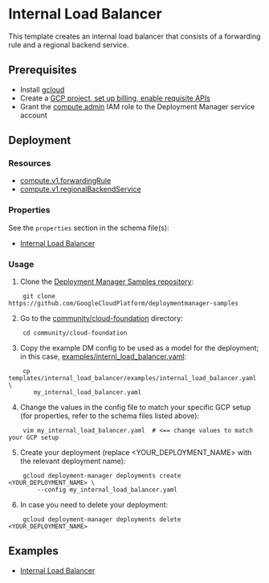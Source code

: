 # Internal Load Balancer

This template creates an internal load balancer that consists of a forwarding
rule and a regional backend service.

## Prerequisites

- Install [gcloud](https://cloud.google.com/sdk)
- Create a [GCP project, set up billing, enable requisite APIs](../project/README.md)
- Grant the [compute.admin](https://cloud.google.com/compute/docs/access/iam)
  IAM role to the Deployment Manager service account

## Deployment

### Resources

- [compute.v1.forwardingRule](https://cloud.google.com/compute/docs/reference/latest/forwardingRules)
- [compute.v1.regionalBackendService](https://cloud.google.com/compute/docs/reference/latest/regionBackendServices)

### Properties

See the `properties` section in the schema file(s):

- [Internal Load Balancer](internal_load_balancer.py.schema)

### Usage

1. Clone the [Deployment Manager Samples repository](https://github.com/GoogleCloudPlatform/deploymentmanager-samples):

```shell
    git clone https://github.com/GoogleCloudPlatform/deploymentmanager-samples
```

2. Go to the [community/cloud-foundation](../../) directory:

```shell
    cd community/cloud-foundation
```

3. Copy the example DM config to be used as a model for the deployment; in this
   case, [examples/internl\_load\_balancer.yaml](examples/internal_load_balancer.yaml):

```shell
    cp templates/internal_load_balancer/examples/internal_load_balancer.yaml \
       my_internal_load_balancer.yaml
```

4. Change the values in the config file to match your specific GCP setup (for
   properties, refer to the schema files listed above):

```shell
    vim my_internal_load_balancer.yaml  # <== change values to match your GCP setup
```

5. Create your deployment (replace \<YOUR\_DEPLOYMENT\_NAME\> with the relevant
   deployment name):

```shell
    gcloud deployment-manager deployments create <YOUR_DEPLOYMENT_NAME> \
        --config my_internal_load_balancer.yaml
```

6. In case you need to delete your deployment:

```shell
    gcloud deployment-manager deployments delete <YOUR_DEPLOYMENT_NAME>
```

## Examples

- [Internal Load Balancer](examples/internal_load_balancer.yaml)
